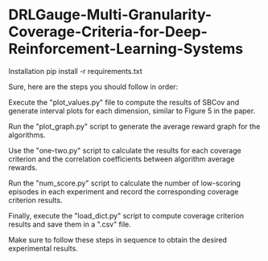 # DRLGauge-Multi-Granularity-Coverage-Criteria-for-Deep-Reinforcement-Learning-Systems
Installation
pip install -r requirements.txt

Sure, here are the steps you should follow in order:

Execute the "plot_values.py" file to compute the results of SBCov and generate interval plots for each dimension, similar to Figure 5 in the paper.

Run the "plot_graph.py" script to generate the average reward graph for the algorithms.

Use the "one-two.py" script to calculate the results for each coverage criterion and the correlation coefficients between algorithm average rewards.

Run the "num_score.py" script to calculate the number of low-scoring episodes in each experiment and record the corresponding coverage criterion results.

Finally, execute the "load_dict.py" script to compute coverage criterion results and save them in a ".csv" file.

Make sure to follow these steps in sequence to obtain the desired experimental results.
